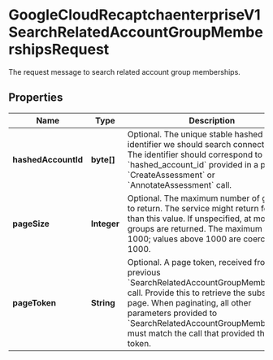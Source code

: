 

# GoogleCloudRecaptchaenterpriseV1SearchRelatedAccountGroupMembershipsRequest

The request message to search related account group memberships.

## Properties

| Name | Type | Description | Notes |
|------------ | ------------- | ------------- | -------------|
|**hashedAccountId** | **byte[]** | Optional. The unique stable hashed user identifier we should search connections to. The identifier should correspond to a &#x60;hashed_account_id&#x60; provided in a previous &#x60;CreateAssessment&#x60; or &#x60;AnnotateAssessment&#x60; call. |  [optional] |
|**pageSize** | **Integer** | Optional. The maximum number of groups to return. The service might return fewer than this value. If unspecified, at most 50 groups are returned. The maximum value is 1000; values above 1000 are coerced to 1000. |  [optional] |
|**pageToken** | **String** | Optional. A page token, received from a previous &#x60;SearchRelatedAccountGroupMemberships&#x60; call. Provide this to retrieve the subsequent page. When paginating, all other parameters provided to &#x60;SearchRelatedAccountGroupMemberships&#x60; must match the call that provided the page token. |  [optional] |



